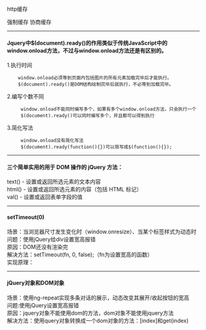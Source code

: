 http缓存

强制缓存
协商缓存

----------
#### Jquery中$(document).ready()的作用类似于传统JavaScript中的window.onload方法，不过与window.onload方法还是有区别的。 ####

1.执行时间 

        window.onload必须等到页面内包括图片的所有元素加载完毕后才能执行。 
        $(document).ready()是DOM结构绘制完毕后就执行，不必等到加载完毕。 

2.编写个数不同 

         window.onload不能同时编写多个，如果有多个window.onload方法，只会执行一个 
         $(document).ready()可以同时编写多个，并且都可以得到执行 

3.简化写法 

         window.onload没有简化写法 
         $(document).ready(function(){})可以简写成$(function(){});
----------
#### 三个简单实用的用于 DOM 操作的 jQuery 方法：<br>
text() - 设置或返回所选元素的文本内容<br>
html() - 设置或返回所选元素的内容（包括 HTML 标记）<br>
val() - 设置或返回表单字段的值<br>

----------
#### setTimeout(0)
场景：当浏览器尺寸发生变化时（window.onresize）、当某个标签样式为动态时<br>
问题：使用jQuery给div设置宽高报错<br>
原因：DOM还没有渲染完<br>
解决方法：setTimeout(fn, 0, false);（fn为设置宽高的函数）<br>
实现原理：<br>

----------
#### jQuery对象和DOM对象
场景：使用ng-repeat实现多条对话的展示，动态改变其展开/收起按钮的宽高<br>
问题:使用jQuery设置宽高报错<br>
原因：jquery对象不能使用dom的方法，dom对象不能使用jquery方法<br>
解决方法：使用query对象转换成一个dom对象的方法：[index]和get(index)<br>


